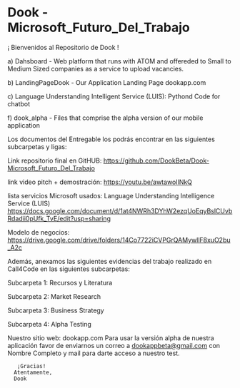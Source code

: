 # Dook - Microsoft_Futuro_Del_Trabajo

¡ Bienvenidos al Repositorio de Dook !

a) Dahsboard - Web platform that runs with ATOM and offereded to Small to Medium Sized companies as a service to upload vacancies. 

b) LandingPageDook - Our Application Landing Page dookapp.com

c) Language Understanding Intelligent Service (LUIS): Pythond Code for chatbot

f) dook_alpha - Files that comprise the alpha version of our mobile application

Los documentos del Entregable los podrás encontrar en las siguientes subcarpetas y ligas:

Link repositorio final en GitHUB:
https://github.com/DookBeta/Dook-Microsoft_Futuro_Del_Trabajo

link video pitch + demostración:
https://youtu.be/awtawoIlNkQ

lista servicios Microsoft usados:
Language Understanding Intelligence Service (LUIS)
https://docs.google.com/document/d/1at4NWRh3DYhW2ezqUoEqyBslCUvbRdadii0pUfk_TvE/edit?usp=sharing

Modelo de negocios: 
https://drive.google.com/drive/folders/14Co7722iCVPGrQAMywllF8xuO2bu_A2c

Además, anexamos las siguientes evidencias del trabajo realizado en Call4Code en las siguientes subcarpetas:

Subcarpeta 1: Recursos y Literatura

Subcarpeta 2: Market Research

Subcarpeta 3: Business Strategy

Subcarpeta 4: Alpha Testing

Nuestro sitio web: dookapp.com
Para usar la versión alpha de nuestra aplicación favor de enviarnos un correo a dookappbeta@gmail.com con 
Nombre Completo y mail para darte acceso a nuestro test.

       ¡Gracias!
      Atentamente,
      Dook

